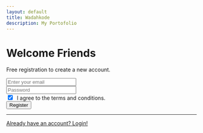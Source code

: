 ```yaml
---
layout: default
title: Wadahkode
description: My Portofolio
---
```


<div class="uk-height-large">
    <div class="uk-grid-collapse uk-child-width-expand@s" uk-grid>
    <div class="uk-card uk-card-body uk-padding-small">
        <h1 class="uk-card-title">Welcome Friends</h1>
        <p>Free registration to create a new account.</p>
    </div>
    <div class="uk-card uk-width-1-1 uk-width-1-2@m uk-card-body uk-padding-small">
        <form id="form-register">
            <div class="uk-margin">
                <div class="uk-inline">
                    <span class="uk-form-icon" uk-icon="icon: mail;"></span>
                    <input type="email" class="uk-input uk-form-width-large uk-form-medium" id="email" placeholder="Enter your email" autocomplete="off">
                </div>
            </div>
            <div class="uk-margin">
                <div class="uk-inline">
                    <span class="uk-form-icon" uk-icon="icon: lock;"></span>
                    <input type="password" class="uk-input uk-form-width-large uk-form-medium" id="password" placeholder="Password" required>
                </div>
            </div>
            <div class="uk-margin">
                <label>
                    <input type="checkbox" class="uk-checkbox" id="checkbox" checked>&nbsp;&nbsp;I agree to the terms and conditions.
                </label>
            </div>
            <div class="uk-margin">
                <button type="button" class="uk-button uk-button-primary uk-button-medium uk-width-1-1 quick-btn-register">
                      Register
                </button>
            </div>
            <!--div class="uk-margin">
                <a href="index.html">
                    <i class="fab fa-google fa-fw"></i> Login with Google
                </a>
                <a href="index.html">
                    <i class="fab fa-facebook-f fa-fw"></i> Login with Facebook
                </a>
            </div-->
        </form>
        <hr class="uk-divider-icon">
        <div class="uk-text-center">
            <!--a href="forgot-password.html">Forgot Password?</a-->
            <a href="login.html">Already have an account? Login!</a>
        </div>
    </div>
    </div>
</div>